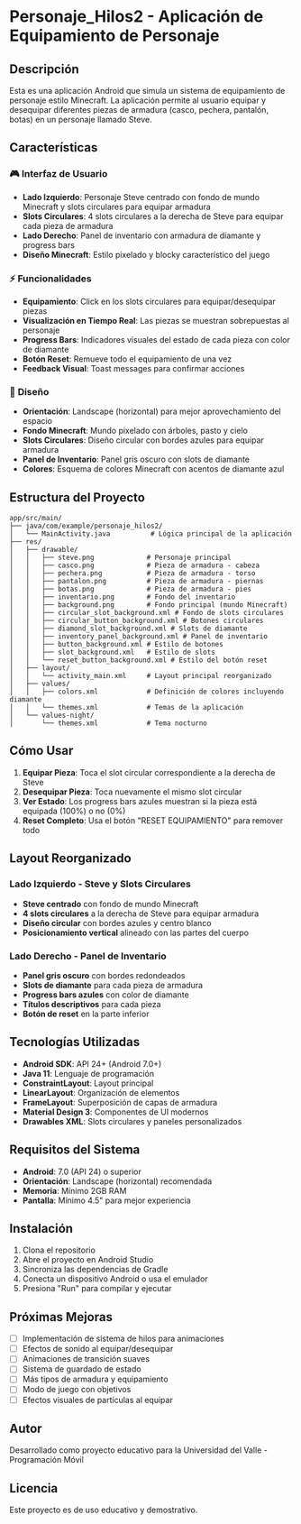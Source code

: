 # Personaje_Hilos2 - Aplicación de Equipamiento de Personaje

## Descripción
Esta es una aplicación Android que simula un sistema de equipamiento de personaje estilo Minecraft. La aplicación permite al usuario equipar y desequipar diferentes piezas de armadura (casco, pechera, pantalón, botas) en un personaje llamado Steve.

## Características

### 🎮 **Interfaz de Usuario**
- **Lado Izquierdo**: Personaje Steve centrado con fondo de mundo Minecraft y slots circulares para equipar armadura
- **Slots Circulares**: 4 slots circulares a la derecha de Steve para equipar cada pieza de armadura
- **Lado Derecho**: Panel de inventario con armadura de diamante y progress bars
- **Diseño Minecraft**: Estilo pixelado y blocky característico del juego

### ⚡ **Funcionalidades**
- **Equipamiento**: Click en los slots circulares para equipar/desequipar piezas
- **Visualización en Tiempo Real**: Las piezas se muestran sobrepuestas al personaje
- **Progress Bars**: Indicadores visuales del estado de cada pieza con color de diamante
- **Botón Reset**: Remueve todo el equipamiento de una vez
- **Feedback Visual**: Toast messages para confirmar acciones

### 🎨 **Diseño**
- **Orientación**: Landscape (horizontal) para mejor aprovechamiento del espacio
- **Fondo Minecraft**: Mundo pixelado con árboles, pasto y cielo
- **Slots Circulares**: Diseño circular con bordes azules para equipar armadura
- **Panel de Inventario**: Panel gris oscuro con slots de diamante
- **Colores**: Esquema de colores Minecraft con acentos de diamante azul

## Estructura del Proyecto

```
app/src/main/
├── java/com/example/personaje_hilos2/
│   └── MainActivity.java          # Lógica principal de la aplicación
├── res/
│   ├── drawable/
│   │   ├── steve.png             # Personaje principal
│   │   ├── casco.png             # Pieza de armadura - cabeza
│   │   ├── pechera.png           # Pieza de armadura - torso
│   │   ├── pantalon.png          # Pieza de armadura - piernas
│   │   ├── botas.png             # Pieza de armadura - pies
│   │   ├── inventario.png        # Fondo del inventario
│   │   ├── background.png        # Fondo principal (mundo Minecraft)
│   │   ├── circular_slot_background.xml # Fondo de slots circulares
│   │   ├── circular_button_background.xml # Botones circulares
│   │   ├── diamond_slot_background.xml # Slots de diamante
│   │   ├── inventory_panel_background.xml # Panel de inventario
│   │   ├── button_background.xml # Estilo de botones
│   │   ├── slot_background.xml   # Estilo de slots
│   │   └── reset_button_background.xml # Estilo del botón reset
│   ├── layout/
│   │   └── activity_main.xml     # Layout principal reorganizado
│   ├── values/
│   │   ├── colors.xml            # Definición de colores incluyendo diamante
│   │   └── themes.xml            # Temas de la aplicación
│   └── values-night/
│       └── themes.xml            # Tema nocturno
```

## Cómo Usar

1. **Equipar Pieza**: Toca el slot circular correspondiente a la derecha de Steve
2. **Desequipar Pieza**: Toca nuevamente el mismo slot circular
3. **Ver Estado**: Los progress bars azules muestran si la pieza está equipada (100%) o no (0%)
4. **Reset Completo**: Usa el botón "RESET EQUIPAMIENTO" para remover todo

## Layout Reorganizado

### **Lado Izquierdo - Steve y Slots Circulares**
- **Steve centrado** con fondo de mundo Minecraft
- **4 slots circulares** a la derecha de Steve para equipar armadura
- **Diseño circular** con bordes azules y centro blanco
- **Posicionamiento vertical** alineado con las partes del cuerpo

### **Lado Derecho - Panel de Inventario**
- **Panel gris oscuro** con bordes redondeados
- **Slots de diamante** para cada pieza de armadura
- **Progress bars azules** con color de diamante
- **Títulos descriptivos** para cada pieza
- **Botón de reset** en la parte inferior

## Tecnologías Utilizadas

- **Android SDK**: API 24+ (Android 7.0+)
- **Java 11**: Lenguaje de programación
- **ConstraintLayout**: Layout principal
- **LinearLayout**: Organización de elementos
- **FrameLayout**: Superposición de capas de armadura
- **Material Design 3**: Componentes de UI modernos
- **Drawables XML**: Slots circulares y paneles personalizados

## Requisitos del Sistema

- **Android**: 7.0 (API 24) o superior
- **Orientación**: Landscape (horizontal) recomendada
- **Memoria**: Mínimo 2GB RAM
- **Pantalla**: Mínimo 4.5" para mejor experiencia

## Instalación

1. Clona el repositorio
2. Abre el proyecto en Android Studio
3. Sincroniza las dependencias de Gradle
4. Conecta un dispositivo Android o usa el emulador
5. Presiona "Run" para compilar y ejecutar

## Próximas Mejoras

- [ ] Implementación de sistema de hilos para animaciones
- [ ] Efectos de sonido al equipar/desequipar
- [ ] Animaciones de transición suaves
- [ ] Sistema de guardado de estado
- [ ] Más tipos de armadura y equipamiento
- [ ] Modo de juego con objetivos
- [ ] Efectos visuales de partículas al equipar

## Autor
Desarrollado como proyecto educativo para la Universidad del Valle - Programación Móvil

## Licencia
Este proyecto es de uso educativo y demostrativo.
